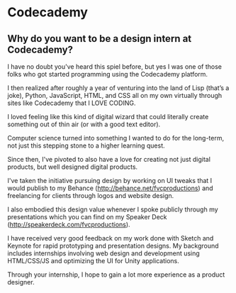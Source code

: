 # Codecademy

## Why do you want to be a design intern at Codecademy?

I have no doubt you've heard this spiel before, but yes I was one of those folks who got started programming using the Codecademy platform.

I then realized after roughly a year of venturing into the land of Lisp (that’s a joke), Python, JavaScript, HTML, and CSS all on my own virtually through sites like Codecademy that I LOVE CODING.

I loved feeling like this kind of digital wizard that could literally create something out of thin air (or with a good text editor).

Computer science turned into something I wanted to do for the long-term, not just this stepping stone to a higher learning quest.

Since then, I've pivoted to also have a love for creating not just digital products, but well designed digital products.

I've taken the initiative pursuing design by working on UI tweaks that I would publish to my Behance (http://behance.net/fvcproductions) and freelancing for clients through logos and website design.

I also embodied this design value whenever I spoke publicly through my presentations which you can find on my Speaker Deck (http://speakerdeck.com/fvcproductions).

I have received very good feedback on my work done with Sketch and Keynote for rapid prototyping and presentation designs. My background includes internships involving web design and development using HTML/CSS/JS and optimizing the UI for Unity applications.

Through your internship, I hope to gain a lot more experience as a product designer.

